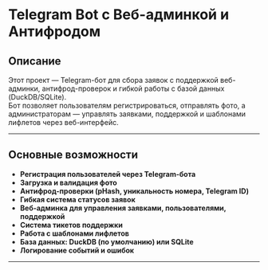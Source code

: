 # Telegram Bot с Веб-админкой и Антифродом

## Описание

Этот проект — Telegram-бот для сбора заявок с поддержкой веб-админки, антифрод-проверок и гибкой работы с базой данных (DuckDB/SQLite).  
Бот позволяет пользователям регистрироваться, отправлять фото, а администраторам — управлять заявками, поддержкой и шаблонами лифлетов через веб-интерфейс.

---

## Основные возможности

- **Регистрация пользователей через Telegram-бота**
- **Загрузка и валидация фото**
- **Антифрод-проверки (pHash, уникальность номера, Telegram ID)**
- **Гибкая система статусов заявок**
- **Веб-админка для управления заявками, пользователями, поддержкой**
- **Система тикетов поддержки**
- **Работа с шаблонами лифлетов**
- **База данных: DuckDB (по умолчанию) или SQLite**
- **Логирование событий и ошибок**

---